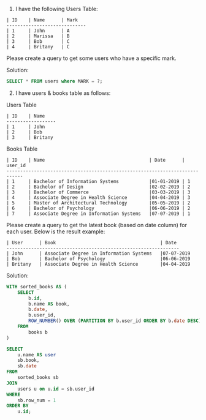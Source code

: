 1. I have the following Users Table:

```
| ID    | Name      | Mark
-----------------------------
| 1     | John      | A
| 2     | Marissa   | B
| 3     | Bob       | C
| 4     | Britany   | C
```

Please create a query to get some users who have a specific mark.

Solution:

```sql
SELECT * FROM users where MARK = ?;
```

2. I have users & books table as follows:

Users Table

```
| ID    | Name
------------------
| 1     | John
| 2     | Bob
| 3     | Britany
```

Books Table

```
| ID    | Name                                      | Date      | user_id
----------------------------------------------------------------------------
| 1     | Bachelor of Information Systems           |01-01-2019 | 1
| 2     | Bachelor of Design                        |02-02-2019 | 2
| 3     | Bachelor of Commerce                      |03-03-2019 | 3
| 4     | Associate Degree in Health Science        |04-04-2019 | 3
| 5     | Master of Architectural Technology        |05-05-2019 | 2
| 6     | Bachelor of Psychology                    |06-06-2019 | 2
| 7     | Associate Degree in Information Systems   |07-07-2019 | 1
```

Please create a query to get the latest book (based on date column) for each user. Below is the result example:

```
| User      | Book                                      | Date
---------------------------------------------------------------
| John      | Associate Degree in Information Systems   |07-07-2019
| Bob       | Bachelor of Psychology                    |06-06-2019
| Britany   | Associate Degree in Health Science        |04-04-2019
```

Solution:

```sql
WITH sorted_books AS (
    SELECT
        b.id,
        b.name AS book,
        b.date,
        b.user_id,
        ROW_NUMBER() OVER (PARTITION BY b.user_id ORDER BY b.date DESC) AS row_num
    FROM
        books b
)

SELECT
    u.name AS user
    sb.book,
    sb.date
FROM
    sorted_books sb
JOIN
    users u on u.id = sb.user_id
WHERE
    sb.row_num = 1
ORDER BY
    u.id;
```
